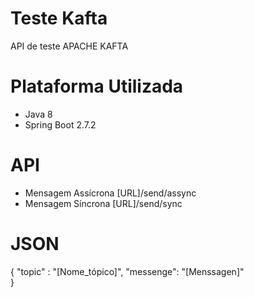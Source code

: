 # Teste Kafta
API de teste APACHE KAFTA

# Plataforma Utilizada
- Java 8
- Spring Boot 2.7.2

# API
- Mensagem Assícrona [URL]/send/assync
- Mensagem Síncrona  [URL]/send/sync

# JSON
{
	"topic" : "[Nome_tópico]",
	"messenge": "[Menssagen]"	
}

